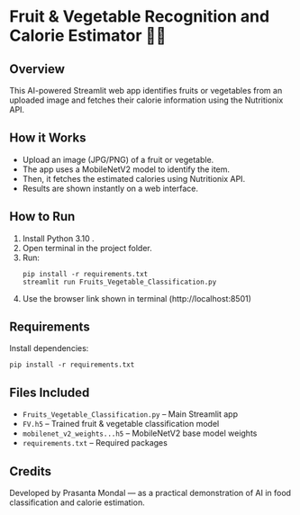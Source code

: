 # Fruit & Vegetable Recognition and Calorie Estimator 🍎🥦

## Overview
This AI-powered Streamlit web app identifies fruits or vegetables from an uploaded image and fetches their calorie information using the Nutritionix API.

## How it Works
- Upload an image (JPG/PNG) of a fruit or vegetable.
- The app uses a MobileNetV2 model to identify the item.
- Then, it fetches the estimated calories using Nutritionix API.
- Results are shown instantly on a web interface.

## How to Run
1. Install Python 3.10 .
2. Open terminal in the project folder.
3. Run:
   ```
   pip install -r requirements.txt
   streamlit run Fruits_Vegetable_Classification.py
   ```
4. Use the browser link shown in terminal (http://localhost:8501)

## Requirements
Install dependencies:
```
pip install -r requirements.txt
```

## Files Included
- `Fruits_Vegetable_Classification.py` – Main Streamlit app
- `FV.h5` – Trained fruit & vegetable classification model
- `mobilenet_v2_weights...h5` – MobileNetV2 base model weights
- `requirements.txt` – Required packages


## Credits
Developed by Prasanta Mondal — as a practical demonstration of AI in food classification and calorie estimation.

